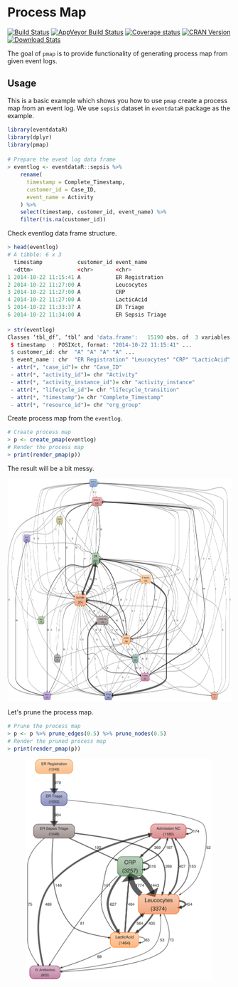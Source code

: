 # Process Map

[![Build Status]][Travis] [![AppVeyor Build Status]][AppVeyor Link] [![Coverage status]][Coverage status link] [![CRAN Version]][CRAN Link] [![Download Stats]][CRAN Link]

[Build Status]: https://travis-ci.org/twang2218/pmap.svg?branch=master
[Travis]: https://travis-ci.org/twang2218/pmap

[CRAN Version]: http://www.r-pkg.org/badges/version/pmap
[CRAN Link]: https://cran.r-project.org/web/packages/pmap/index.html

[Coverage status]: https://coveralls.io/repos/github/twang2218/pmap/badge.svg?branch=master
[Coverage status link]: https://coveralls.io/github/twang2218/pmap?branch=master

[Download Stats]: https://cranlogs.r-pkg.org/badges/grand-total/pmap?color=brightgreen

[AppVeyor Build Status]: https://ci.appveyor.com/api/projects/status/github/twang2218/pmap?branch=master&svg=true
[AppVeyor Link]: https://ci.appveyor.com/project/twang2218/pmap

The goal of `pmap` is to provide functionality of generating process map from given event logs.

## Usage

This is a basic example which shows you how to use `pmap` create a process map from an event log. We use `sepsis` dataset in `eventdataR` package as the example.

``` r
library(eventdataR)
library(dplyr)
library(pmap)

# Prepare the event log data frame
> eventlog <- eventdataR::sepsis %>%
    rename(
      timestamp = Complete_Timestamp,
      customer_id = Case_ID,
      event_name = Activity
    ) %>%
    select(timestamp, customer_id, event_name) %>%
    filter(!is.na(customer_id))
```

Check eventlog data frame structure.

```R
> head(eventlog)
# A tibble: 6 x 3
  timestamp           customer_id event_name      
  <dttm>              <chr>       <chr>           
1 2014-10-22 11:15:41 A           ER Registration 
2 2014-10-22 11:27:00 A           Leucocytes      
3 2014-10-22 11:27:00 A           CRP             
4 2014-10-22 11:27:00 A           LacticAcid      
5 2014-10-22 11:33:37 A           ER Triage       
6 2014-10-22 11:34:00 A           ER Sepsis Triage

> str(eventlog)
Classes ‘tbl_df’, ‘tbl’ and 'data.frame':	15190 obs. of  3 variables:
 $ timestamp  : POSIXct, format: "2014-10-22 11:15:41" ...
 $ customer_id: chr  "A" "A" "A" "A" ...
 $ event_name : chr  "ER Registration" "Leucocytes" "CRP" "LacticAcid" ...
 - attr(*, "case_id")= chr "Case_ID"
 - attr(*, "activity_id")= chr "Activity"
 - attr(*, "activity_instance_id")= chr "activity_instance"
 - attr(*, "lifecycle_id")= chr "lifecycle_transition"
 - attr(*, "timestamp")= chr "Complete_Timestamp"
 - attr(*, "resource_id")= chr "org_group"
```

Create process map from the `eventlog`.

```R
# Create process map
> p <- create_pmap(eventlog)
# Render the process map
> print(render_pmap(p))
```

The result will be a bit messy.

<p align="center"><img src="man/figures/example.prune_edges.none.svg" alt="process map without prune" height="500px" /></p>

Let's prune the process map.

```R
# Prune the process map
> p <- p %>% prune_edges(0.5) %>% prune_nodes(0.5)
# Render the pruned process map
> print(render_pmap(p))
```


<p align="center"><img src="man/figures/example.prune_edges.both.svg" alt="cleaner process map" height="500px" /></p>